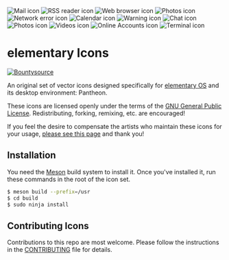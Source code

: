 <div>
    <img title="Mail icon" src="http://elementary.io/images/docs/human-interface-guidelines/icons/64/internet-mail.svg" />
    <img title="RSS reader icon" src="http://elementary.io/images/docs/human-interface-guidelines/icons/64/internet-news-reader.svg" />
    <img title="Web browser icon" src="http://elementary.io/images/docs/human-interface-guidelines/icons/64/internet-web-browser.svg" />
    <img title="Photos icon" src="http://elementary.io/images/docs/human-interface-guidelines/icons/64/multimedia-photo-manager.svg" />
    <img title="Network error icon" src="http://elementary.io/images/docs/human-interface-guidelines/icons/64/network-error.svg" />
    <img title="Calendar icon" src="http://elementary.io/images/docs/human-interface-guidelines/icons/64/office-calendar.svg" />
    <img title="Warning icon" src="http://elementary.io/images/docs/human-interface-guidelines/icons/64/dialog-warning.svg" />
    <img title="Chat icon" src="http://elementary.io/images/docs/human-interface-guidelines/icons/64/internet-chat.svg" />
    <img title="Photos icon" src="http://elementary.io/images/docs/human-interface-guidelines/icons/64/multimedia-photo-manager.svg" />
    <img title="Videos icon" src="http://elementary.io/images/docs/human-interface-guidelines/icons/64/multimedia-video-player.svg" />
    <img title="Online Accounts icon" src="http://elementary.io/images/docs/human-interface-guidelines/icons/64/preferences-desktop-online-accounts.svg" />
    <img title="Terminal icon" src="http://elementary.io/images/docs/human-interface-guidelines/icons/64/utilities-terminal.svg" />
 </div>

# elementary Icons

[![Bountysource](https://www.bountysource.com/badge/tracker?tracker_id=27377189)](https://www.bountysource.com/trackers/27377189-elementary-icons)

An original set of vector icons designed specifically for [elementary OS](http://elementary.io) and its desktop environment: Pantheon.

These icons are licensed openly under the terms of the [GNU General Public License](COPYING). Redistributing, forking, remixing, etc. are encouraged!

If you feel the desire to compensate the artists who maintain these icons for your usage, [please see this page](http://elementary.io/get-involved#funding) and thank you!

## Installation
You need the [Meson](http://mesonbuild.com) build system to install it.
Once you've installed it, run these commands in the root of the icon set.
```bash
$ meson build --prefix=/usr
$ cd build
$ sudo ninja install
```

## Contributing Icons
Contributions to this repo are most welcome.
Please follow the instructions in the [CONTRIBUTING](CONTRIBUTING.md) file for details.


